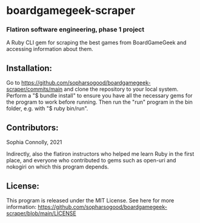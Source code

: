 # boardgamegeek-scraper
### Flatiron software engineering, phase 1 project

A Ruby CLI gem for scraping the best games from BoardGameGeek and accessing information about them.

## Installation:

Go to https://github.com/sopharsogood/boardgamegeek-scraper/commits/main and clone the repository to your local system. Perform a "$ bundle install" to ensure you have all the necessary gems for the program to work before running. Then run the "run" program in the bin folder, e.g. with "$ ruby bin/run".

## Contributors:

Sophia Connolly, 2021

Indirectly, also the flatiron instructors who helped me learn Ruby in the first place, and everyone who contributed to gems such as open-uri and nokogiri on which this program depends.

## License:

This program is released under the MIT License. See here for more information:
https://github.com/sopharsogood/boardgamegeek-scraper/blob/main/LICENSE